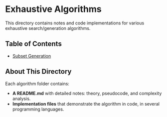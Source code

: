 # Exhaustive Algorithms

This directory contains notes and code implementations for various exhaustive search/generation algorithms.

## Table of Contents

- [Subset Generation](subset_generation/README.md)

## About This Directory

Each algorithm folder contains:
- **A README.md** with detailed notes: theory, pseudocode, and complexity analysis.
- **Implementation files** that demonstrate the algorithm in code, in several programming languages.
